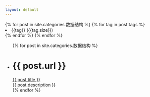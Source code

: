 ```yaml
---
layout: default
---
```


<body>
  <div class="index-wrapper">
    <div class="aside">
      <div class="info-card">
        <div align="left">
          {% for post in site.categories.数据结构 %}
            {% for tag in post.tags %}
              <li> {{tag}} ({{tag.size}})</li>
            {% endfor %}
          {% endfor %}
        </div>
      </div>
        <div id="particles-js"></div>
      </div>
    </div>
    <div class="index-content">
      <ul class="artical-list">
        {% for post in site.categories.数据结构 %}
          <li>
            <h1>{{ post.url }}</h1>
            <a href="{{ post.url }}" class="title">{{ post.title }}</a>
            <div class="title-desc">{{ post.description }}</div>
          </li>
        {% endfor %}
      </ul>
    </div>
    
  </div>
</body>
